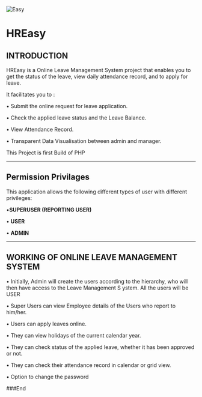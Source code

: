 ![Easy](https://user-images.githubusercontent.com/58019458/179824364-e48bc56e-b542-4da9-99c7-731f7a07f77d.png)
# HREasy
## INTRODUCTION
HREasy is a  Online Leave Management System project  that enables you to get the status of the leave, view daily attendance record, and to apply for leave.

It facilitates you to :

• Submit the online request for leave application.

• Check the applied leave status and the Leave Balance.

• View Attendance Record.

• Transparent Data Visualisation between admin and manager. 

This Project is first Build of PHP

------------
## Permission Privilages

This application allows the following different types of user with different privileges:

•**SUPERUSER (REPORTING USER)**

• **USER**

• **ADMIN**


------------


## **WORKING OF ONLINE LEAVE MANAGEMENT SYSTEM**
• Initially, Admin will create the users according to the hierarchy, who will then
have access to the Leave Management S ystem. All the users will be USER

• Super Users can view Employee details of the Users who report to him/her.

• Users can apply leaves online.

• They can view holidays of the current calendar year.

• They can check status of the applied leave, whether it has been approved or
  not.

• They can check their attendance record in calendar or grid view.

• Option to change the password



###End
